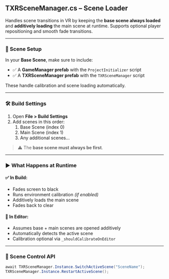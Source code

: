 ## TXRSceneManager.cs – Scene Loader

Handles scene transitions in VR by keeping the **base scene always loaded** and **additively loading** the main scene at runtime. Supports optional player repositioning and smooth fade transitions.

---

### 🔧 Scene Setup

In your **Base Scene**, make sure to include:

- ✅ A **GameManager prefab** with the `ProjectInitializer` script  
- ✅ A **TXRSceneManager prefab** with the `TXRSceneManager` script  

These handle calibration and scene loading automatically.

---

### 🛠️ Build Settings

1. Open **File > Build Settings**
2. Add scenes in this order:
   1. Base Scene (index 0)
   2. Main Scene (index 1)
   3. Any additional scenes...

> ⚠️ The **base scene must always be first**.

---

### ▶️ What Happens at Runtime

#### ✅ In Build:
- Fades screen to black  
- Runs environment calibration *(if enabled)*  
- Additively loads the main scene  
- Fades back to clear  

#### 🧪 In Editor:
- Assumes base + main scenes are opened additively  
- Automatically detects the active scene  
- Calibration optional via `_shouldCalibrateOnEditor`

---

### 🔁 Scene Control API

```csharp
await TXRSceneManager.Instance.SwitchActiveScene("SceneName");
TXRSceneManager.Instance.RestartActiveScene();
